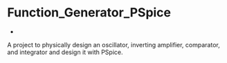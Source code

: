 # Function_Generator_PSpice
-
A project to physically design an oscillator, inverting amplifier, comparator, and integrator and design it with PSpice.
